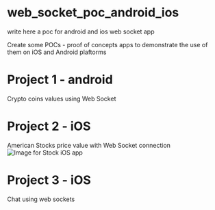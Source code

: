 # web_socket_poc_android_ios

write here a poc for android and ios web socket app

Create some POCs - proof of concepts apps to demonstrate the use of them on iOS and Android plaftorms

# Project 1 - android 
Crypto coins values using Web Socket

# Project 2 - iOS
American Stocks price value with Web Socket connection 
![Image for Stock iOS app](https://snipboard.io/jn5Jgh.jpg "Image for Stock iOS app")

# Project 3 - iOS
Chat using web sockets
